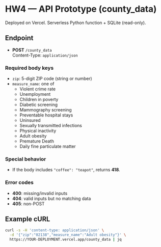 # HW4 — API Prototype (county_data)

Deployed on Vercel. Serverless Python function + SQLite (read-only).

## Endpoint

- **POST** `/county_data`  
  Content-Type: `application/json`

### Required body keys

- `zip`: 5-digit ZIP code (string or number)
- `measure_name`: one of
  - Violent crime rate
  - Unemployment
  - Children in poverty
  - Diabetic screening
  - Mammography screening
  - Preventable hospital stays
  - Uninsured
  - Sexually transmitted infections
  - Physical inactivity
  - Adult obesity
  - Premature Death
  - Daily fine particulate matter

### Special behavior

- If the body includes `"coffee": "teapot"`, returns **418**.

### Error codes

- **400**: missing/invalid inputs
- **404**: valid inputs but no matching data
- **405**: non-POST

## Example cURL

```bash
curl -s -H 'content-type: application/json' \
  -d '{"zip":"02138","measure_name":"Adult obesity"}' \
  https://YOUR-DEPLOYMENT.vercel.app/county_data | jq
